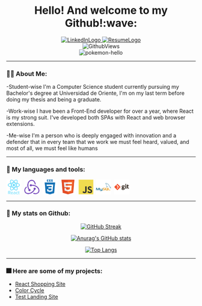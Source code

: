 <h1 align="center">Hello! And welcome to my Github!:wave:</h1>

<div align="center">
  <a href="https://www.linkedin.com/in/david-gamboa/?locale=en_US">
    <img src="https://img.shields.io/badge/LinkedIn-blue?style=for-the-badge&logo=linkedin&logoColor=white" alt="LinkedInLogo"/>
  </a>
  <a href="https://rxresu.me/gamboadavid1998/cv-david">
    <img src="https://img.shields.io/badge/Resume-white?style=for-the-badge&logo=conventional-commits" alt="ResumeLogo"/>
  </a>
  <br>
  <img src="https://komarev.com/ghpvc/?username=HasselGR&style=flat-square&color=blue" alt="GithubViews"/>
</div>

<div align="center">
  <img src="https://media.giphy.com/media/p5TDWmUYF0Vzhp7Gpl/giphy.gif" alt="pokemon-hello"/>
</div>

---

### :man_technologist: About Me:

-Student-wise I'm a Computer Science student currently pursuing my Bachelor's degree at Universidad de Oriente, I'm on my last term before doing my thesis and being a graduate.

-Work-wise I have been a Front-End developer for over a year, where React is my strong suit. I've developed both SPAs with React and web browser extensions.

-Me-wise I'm a person who is deeply engaged with innovation and a defender that in every team that we work we must feel heard, valued, and most of all, we must feel like humans

---

### :open_book: My languages and tools:

<div>
  
  <img src="https://github.com/devicons/devicon/blob/master/icons/react/react-original-wordmark.svg" title="React" alt="React" width="40" height="40"/>&nbsp;
  <img src="https://github.com/devicons/devicon/blob/master/icons/redux/redux-original.svg" title="Redux" alt="Redux " width="40" height="40"/>&nbsp;
  <img src="https://github.com/devicons/devicon/blob/master/icons/css3/css3-plain-wordmark.svg"  title="CSS3" alt="CSS" width="40" height="40"/>&nbsp;
  <img src="https://github.com/devicons/devicon/blob/master/icons/html5/html5-original.svg" title="HTML5" alt="HTML" width="40" height="40"/>&nbsp;
  <img src="https://github.com/devicons/devicon/blob/master/icons/javascript/javascript-original.svg" title="JavaScript" alt="JavaScript" width="40" height="40"/>&nbsp;
  <img src="https://github.com/devicons/devicon/blob/master/icons/mysql/mysql-original-wordmark.svg" title="MySQL"  alt="MySQL" width="40" height="40"/>&nbsp;
  <img src="https://github.com/devicons/devicon/blob/master/icons/git/git-original-wordmark.svg" title="Git" alt="Git" width="40" height="40"/> &nbsp;
</div>

---

### :runner: My stats on Github:

<div align="center">

[![GitHub Streak](https://streak-stats.demolab.com/?user=HasselGR)](https://git.io/streak-stats)

[![Anurag's GitHub stats](https://github-readme-stats-six-teal-68.vercel.app/api?username=HasselGR)](https://github.com/anuraghazra/github-readme-stats)

[![Top Langs](https://github-readme-stats.vercel.app/api/top-langs/?username=HasselGR)](https://github.com/anuraghazra/github-readme-stats)

</div>

--- 

### :fireworks: Here are some of my projects:

- <a href="https://tangerine-zabaione-f15017.netlify.app"> React Shopping Site
- <a href="https://storied-sfogliatella-ff01eb.netlify.app/"> Color Cycle
- <a href="https://hasselgr.github.io/landing-site-test/"> Test Landing Site
